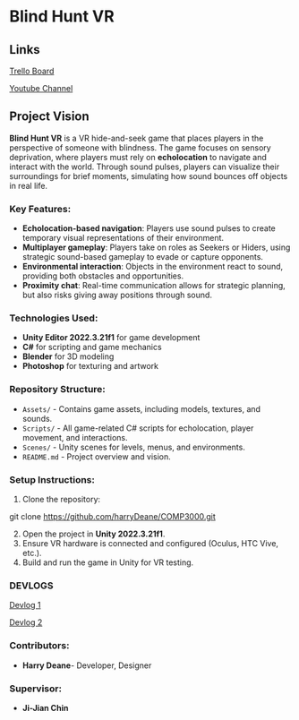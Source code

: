 
# Blind Hunt VR

## Links
[Trello Board](https://trello.com/b/H8gmB1Px/blind-hunt-vr-plan)

[Youtube Channel](https://www.youtube.com/@harrydeaneplym)


## Project Vision
**Blind Hunt VR** is a VR hide-and-seek game that places players in the perspective of someone with blindness. The game focuses on sensory deprivation, where players must rely on **echolocation** to navigate and interact with the world. Through sound pulses, players can visualize their surroundings for brief moments, simulating how sound bounces off objects in real life.

### Key Features:
- **Echolocation-based navigation**: Players use sound pulses to create temporary visual representations of their environment.
- **Multiplayer gameplay**: Players take on roles as Seekers or Hiders, using strategic sound-based gameplay to evade or capture opponents.
- **Environmental interaction**: Objects in the environment react to sound, providing both obstacles and opportunities.
- **Proximity chat**: Real-time communication allows for strategic planning, but also risks giving away positions through sound.

### Technologies Used:
- **Unity Editor 2022.3.21f1** for game development
- **C#** for scripting and game mechanics
- **Blender** for 3D modeling
- **Photoshop** for texturing and artwork

### Repository Structure:
- `Assets/` - Contains game assets, including models, textures, and sounds.
- `Scripts/` - All game-related C# scripts for echolocation, player movement, and interactions.
- `Scenes/` - Unity scenes for levels, menus, and environments.
- `README.md` - Project overview and vision.

### Setup Instructions:
1. Clone the repository:  

git clone https://github.com/harryDeane/COMP3000.git

2. Open the project in **Unity 2022.3.21f1**.
3. Ensure VR hardware is connected and configured (Oculus, HTC Vive, etc.).
4. Build and run the game in Unity for VR testing.

### DEVLOGS

[Devlog 1](https://youtu.be/fiv9hNTrj-M)

[Devlog 2](https://youtu.be/50Km4pPYDIQ)

### Contributors:
- **Harry Deane**- Developer, Designer
  
### Supervisor:
- **Ji-Jian Chin**
